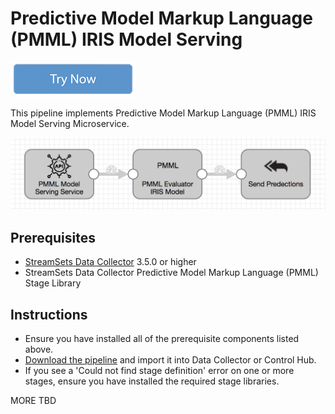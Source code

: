 Predictive Model Markup Language (PMML) IRIS Model Serving
==============================
[![Try Now](../../trynow.png)](http://localhost:18630?pipelineTitle=Serve+PMML+IRIS+Model&importPipelineFromUrl=https://raw.githubusercontent.com/madhukard/streamsets-pipelines-bank/master/datacollector/ml-pmml-model-serving/pipeline.json)

This pipeline implements Predictive Model Markup Language (PMML) IRIS Model Serving Microservice. 

![Pipeline screenshot](pipeline.png)

Prerequisites
-------------

* [StreamSets Data Collector](https://streamsets.com/opensource/) 3.5.0 or higher
* StreamSets Data Collector Predictive Model Markup Language (PMML) Stage Library


Instructions
------------

* Ensure you have installed all of the prerequisite components listed above.
* [Download the pipeline](pipeline.json) and import it into Data Collector or Control Hub.
* If you see a 'Could not find stage definition' error on one or more stages, ensure you have installed the required stage libraries.
  
MORE TBD

